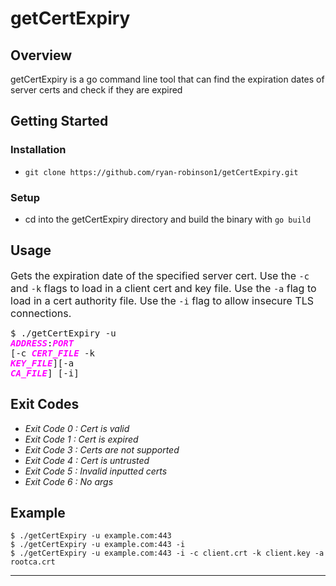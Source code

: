 # getCertExpiry
## Overview
getCertExpiry is a go command line tool that can find the expiration dates of server certs and check if they are expired
## Getting Started

### Installation
* ``git clone https://github.com/ryan-robinson1/getCertExpiry.git ``
### Setup
* cd into the getCertExpiry directory and build the binary with ``go build``
## Usage


 <font size="3">Gets the expiration date of the specified server cert. Use the ``-c`` and ``-k`` flags to load in a client cert and key file. Use the ``-a`` flag to load in a cert authority file. Use the ``-i`` flag to allow insecure TLS connections. </font> <pre>$ ./getCertExpiry -u <span style="color:magenta"><i><b>ADDRESS</b></i></span>:<span style="color:magenta"><i><b>PORT</b></i></span> [-c <span style="color:magenta"><i><b>CERT_FILE</b></i></span> -k <span style="color:magenta"><i><b>KEY_FILE</b></i></span>][-a <span style="color:magenta"><i><b>CA_FILE</b></i></span>] [-i]</pre>
 
## Exit Codes
* _Exit Code 0 : Cert is valid_
* _Exit Code 1 : Cert is expired_
* _Exit Code 3 : Certs are not supported_
* _Exit Code 4 : Cert is untrusted_
* _Exit Code 5 : Invalid inputted certs_
* _Exit Code 6 : No args_

## Example
    $ ./getCertExpiry -u example.com:443
    $ ./getCertExpiry -u example.com:443 -i
    $ ./getCertExpiry -u example.com:443 -i -c client.crt -k client.key -a rootca.crt


 

 


---
